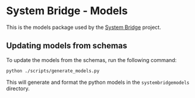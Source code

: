 # System Bridge - Models

This is the models package used by the [System Bridge](https://github.com/timmo001/system-bridge) project.

## Updating models from schemas

To update the models from the schemas, run the following command:

```bash
python ./scripts/generate_models.py
```

This will generate and format the python models in the `systembridgemodels` directory.
